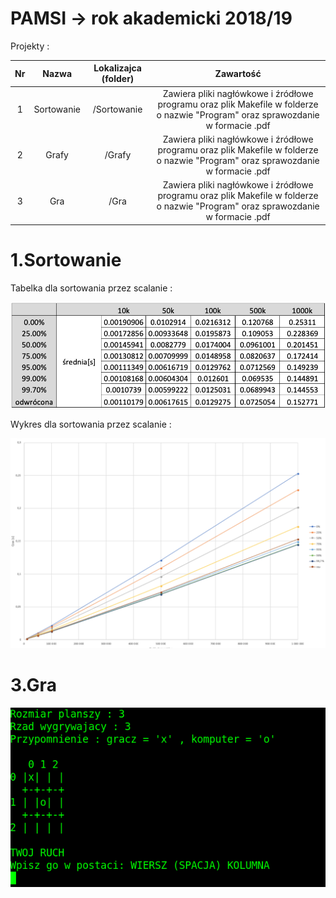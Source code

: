 # PAMSI -> rok akademicki 2018/19 

Projekty :

|  Nr | Nazwa | Lokalizajca (folder) | Zawartość |
| :------------: | :------------: | :------------: | :------------: |
| 1  | Sortowanie  | /Sortowanie | Zawiera pliki nagłówkowe i źródłowe programu oraz plik Makefile w folderze o nazwie "Program" oraz sprawozdanie w formacie .pdf  |
| 2  | Grafy  | /Grafy | Zawiera pliki nagłówkowe i źródłowe programu oraz plik Makefile w folderze o nazwie "Program" oraz sprawozdanie w formacie .pdf  |
| 3  | Gra  | /Gra | Zawiera pliki nagłówkowe i źródłowe programu oraz plik Makefile w folderze o nazwie "Program" oraz sprawozdanie w formacie .pdf  |

# 1.Sortowanie 

Tabelka dla sortowania przez scalanie :

![Zdjęcie projektu ](readme_photos/przez_scalanie_tabelka.png "fig:") 

Wykres dla sortowania przez scalanie :

![Zdjęcie projektu ](readme_photos/przez_scalanie_wykres.png "fig:") 

# 3.Gra 

![Zdjęcie projektu ](readme_photos/gra.png "fig:") 
